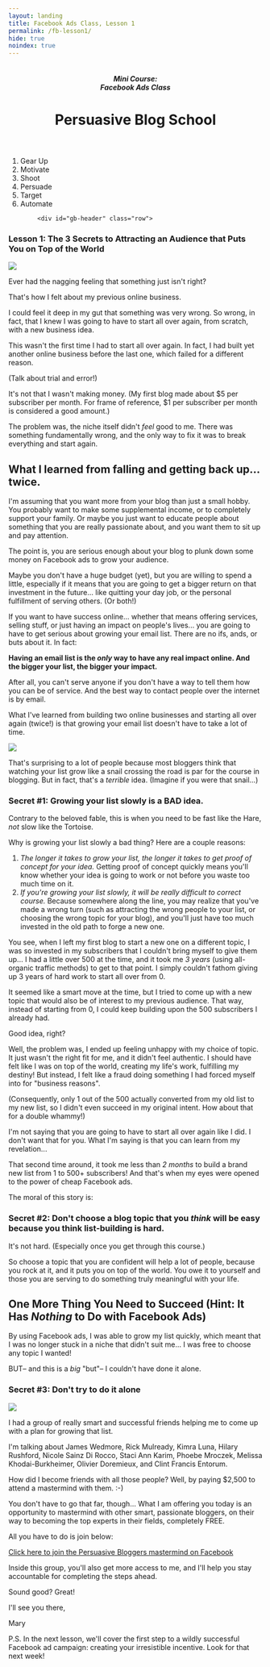 ```yaml
---
layout: landing
title: Facebook Ads Class, Lesson 1
permalink: /fb-lesson1/
hide: true
noindex: true
---
```


<div class="container-fluid">
<header class="course-header">

<div class="branding">
<img class="avatar" src="/img/fb.png" alt="">
<h5 class="float-left course-title">Mini Course:<br>Facebook Ads Class</h5>
<h1 class="site-title float-right">Persuasive Blog School</h1>
</div>
</header>

<div style="clear: both;"></div>

<ol class="progtrckr" data-progtrckr-steps="6">
    <li class="progtrckr-done-green">Gear Up</li><!--
 --><li class="progtrckr-todo">Motivate</li><!--
 --><li class="progtrckr-todo">Shoot</li><!--
 --><li class="progtrckr-todo">Persuade</li><!--
  --><li class="progtrckr-todo">Target</li><!--
 --><li class="progtrckr-todo">Automate</li>
</ol>

            <div id="gb-header" class="row">
<h3 class="no-padding-top no-padding-bottom margin-0">Lesson 1: The 3 Secrets to Attracting an Audience that Puts You on Top of the World</h3>
            </div>


<div class="padding-regular">

<div class="text-align-left">
<img src="/img/man-mountains.jpg" class="image-right">
<p>Ever had the nagging feeling that something just isn't right?</p>

<p>That's how I felt about my previous online business.</p>

<p>I could feel it deep in my gut that something was very wrong. So wrong, in fact, that I knew I was going to have to start all over again, from scratch, with a new business idea.</p>

<p>This wasn't the first time I had to start all over again. In fact, I had built yet another online business before the last one, which failed for a different reason.</p>

<p>(Talk about trial and error!)</p>

<p>It's not that I wasn't making money. (My first blog made about $5 per subscriber per month. For frame of reference, $1 per subscriber per month is considered a good amount.)</p>

<p>The problem was, the niche itself didn't <em>feel</em> good to me. There was something fundamentally wrong, and the only way to fix it was to break everything and start again.</p>

<h2>What I learned from falling and getting back up... twice.</h2>

<p>I'm assuming that you want more from your blog than just a small hobby. You probably want to make some supplemental income, or to completely support your family. Or maybe you just want to educate people about something that you are really passionate about, and you want them to sit up and pay attention.</p>

<p>The point is, you are serious enough about your blog to plunk down some money on Facebook ads to grow your audience.</p>

<p>Maybe you don't have a huge budget (yet), but you are willing to spend a little, especially if it means that you are going to get a bigger return on that investment in the future... like quitting your day job, or the personal fulfillment of serving others. (Or both!)</p>

<p>If you want to have success online... whether that means offering services, selling stuff, or just having an impact on people's lives... you are going to have to get serious about growing your email list. There are no ifs, ands, or buts about it. In fact:</p>

<div class="green-box">
<p><strong>Having an email list is the <em>only</em> way to have any real impact online. And the bigger your list, the bigger your impact.</strong></p>
</div>

<p>After all, you can't serve anyone if you don't have a way to tell them how you can be of service. And the best way to contact people over the internet is by email.</p>

<p>What I've learned from building two online businesses and starting all over again (twice!) is that growing your email list doesn't have to take a lot of time.</p>

<img src="/img/snail.jpg" class="image-right">

<p>That's surprising to a lot of people because most bloggers think that watching your list grow like a snail crossing the road is par for the course in blogging. But in fact, that's a <em>terrible</em> idea. (Imagine if you were that snail...)</p>

<h3>Secret #1: Growing your list slowly is a BAD idea.</h3>

<p>Contrary to the beloved fable, this is when you need to be fast like the Hare, <em>not</em> slow like the Tortoise.</p>

<p>Why is growing your list slowly a bad thing? Here are a couple reasons:</p>

<ol>
<li><em>The longer it takes to grow your list, the longer it takes to get proof of concept for your idea.</em> Getting proof of concept quickly means you'll know whether your idea is going to work or not before you waste too much time on it.</li>
<li><em>If you're growing your list slowly, it will be really difficult to correct course.</em> Because somewhere along the line, you may realize that you've made a wrong turn (such as attracting the wrong people to your list, or choosing the wrong topic for your blog), and you'll just have too much invested in the old path to forge a new one.</li>
</ol>

<p>You see, when I left my first blog to start a new one on a different topic, I was so invested in my subscribers that I couldn't bring myself to give them up... I had a little over 500 at the time, and it took me <em>3 years</em> (using all-organic traffic methods) to get to that point. I simply couldn't fathom giving up 3 years of hard work to start all over from 0.</p>

<p>It seemed like a smart move at the time, but I tried to come up with a new topic that would also be of interest to my previous audience. That way, instead of starting from 0, I could keep building upon the 500 subscribers I already had.</p>

<p>Good idea, right?</p>

<p>Well, the problem was, I ended up feeling unhappy with my choice of topic. It just wasn't the right fit for me, and it didn't feel authentic. I should have felt like I was on top of the world, creating my life's work, fulfilling my destiny! But instead, I felt like a fraud doing something I had forced myself into for "business reasons".</p>

<p>(Consequently, only 1 out of the 500 actually converted from my old list to my new list, so I didn't even succeed in my original intent. How about that for a double whammy!)</p>

<p>I'm not saying that you are going to have to start all over again like I did. I don't want that for you. What I'm saying is that you can learn from my revelation...</p>

<p>That second time around, it took me less than <em>2 months</em> to build a brand new list from 1 to 500+ subscribers! And that's when my eyes were opened to the power of cheap Facebook ads.</p>

<p>The moral of this story is:

<h3>Secret #2: Don't choose a blog topic that you <em>think</em> will be easy because you think list-building is hard.</h3>

<p>It's not hard. (Especially once you get through this course.)</p>

<p>So choose a topic that you are confident will help a lot of people, because you rock at it, and it puts you on top of the world. You owe it to yourself and those you are serving to do something truly meaningful with your life.</p>

<h2>One More Thing You Need to Succeed (Hint: It Has <em>Nothing</em> to Do with Facebook Ads)</h2>

<p>By using Facebook ads, I was able to grow my list quickly, which meant that I was no longer stuck in a niche that didn't suit me... I was free to choose any topic I wanted!</p>

<p>BUT– and this is a <em>big</em> "but"– I couldn't have done it alone.</p>

<h3>Secret #3: Don't try to do it alone</h3>

<img src="/img/mastermind.jpg" class="image-right medium">
<p>I had a group of really smart and successful friends helping me to come up with a plan for growing that list.</p>

<p>I'm talking about James Wedmore, Rick Mulready, Kimra Luna, Hilary Rushford, Nicole Sainz Di Rocco, Staci Ann Karim, Phoebe Mroczek, Melissa Khodai-Burkheimer, Olivier Doremieux, and Clint Francis Entorum.</p>

<p>How did I become friends with all those people? Well, by paying $2,500 to attend a mastermind with them. :-)</p>

<p>You don't have to go that far, though... What I am offering you today is an opportunity to mastermind with other smart, passionate bloggers, on their way to becoming the top experts in their fields, completely FREE.</p>

<p>All you have to do is join below:</p>

<p><a href="https://www.facebook.com/groups/persuasiveblog/">Click here to join the Persuasive Bloggers mastermind on Facebook</a></p>

<p>Inside this group, you'll also get more access to me, and I'll help you stay accountable for completing the steps ahead.</p>

<p>Sound good? Great!</p>

<p>I'll see you there,</p>

<p>Mary</p>

<p>P.S. In the next lesson, we'll cover the first step to a wildly successful Facebook ad campaign: creating your irresistible incentive. Look for that next week!</p>

</div>
</div>



</div>
